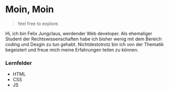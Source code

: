 # Moin, Moin 

> feel free to explore. 

Hi, ich bin Felix Jungclaus, werdender Web developer. Als ehemaliger Student der Rechtswissenschaften habe ich bisher wenig mit dem Bereich coding und Desgin zu tun gehabt. 
Nichtdestotrotz bin ich von der Thematik begeistert und freue mich meine Erfahrungen teilen zu können. 

### Lernfelder

- HTML
- CSS
- JS
